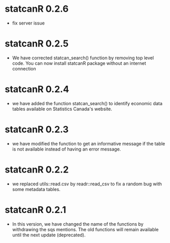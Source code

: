 # statcanR 0.2.6

* fix server issue

# statcanR 0.2.5

* We have corrected statcan_search() function by removing top level code. You can now install statcanR package without an internet connection

# statcanR 0.2.4

* we have added the function statcan_search() to identify economic data tables available on Statistics Canada's website.

# statcanR 0.2.3

* we have modified the function to get an informative message if the table is not available instead of having an error message.

# statcanR 0.2.2

* we replaced utils::read.csv by readr::read_csv to fix a random bug with some metadata tables.

# statcanR 0.2.1

* In this version, we have changed the name of the functions by withdrawing the sqs mentions. The old functions will remain available until the next update (deprecated).
